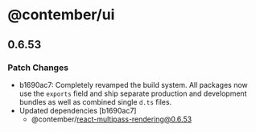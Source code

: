 # @contember/ui

## 0.6.53
### Patch Changes

- b1690ac7: Completely revamped the build system. All packages now use the `exports` field and ship separate production and development bundles as well as combined single `d.ts` files.
- Updated dependencies [b1690ac7]
  - @contember/react-multipass-rendering@0.6.53
